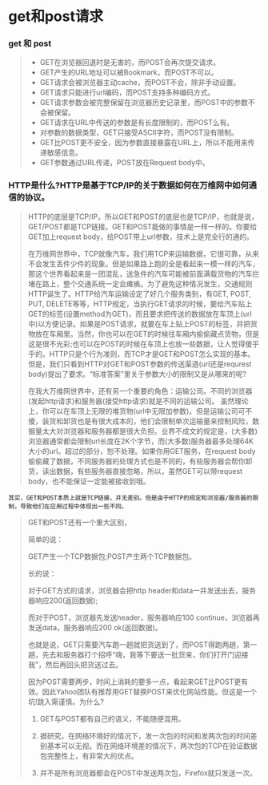 # get和post请求

### get 和 post

> - GET在浏览器回退时是无害的，而POST会再次提交请求。
> - GET产生的URL地址可以被Bookmark，而POST不可以。
> - GET请求会被浏览器主动cache，而POST不会，除非手动设置。
> - GET请求只能进行url编码，而POST支持多种编码方式。
> - GET请求参数会被完整保留在浏览器历史记录里，而POST中的参数不会被保留。
> - GET请求在URL中传送的参数是有长度限制的，而POST么有。
> - 对参数的数据类型，GET只接受ASCII字符，而POST没有限制。
> - GET比POST更不安全，因为参数直接暴露在URL上，所以不能用来传递敏感信息。
> - GET参数通过URL传递，POST放在Request body中。

### HTTP是什么?HTTP是基于TCP/IP的关于数据如何在万维网中如何通信的协议。



> HTTP的底层是TCP/IP。所以GET和POST的底层也是TCP/IP，也就是说，GET/POST都是TCP链接。GET和POST能做的事情是一样一样的。你要给GET加上request body，给POST带上url参数，技术上是完全行的通的。
>
> ​		在万维网世界中，TCP就像汽车，我们用TCP来运输数据，它很可靠，从来不会发生丢件少件的现象。但是如果路上跑的全是看起来一模一样的汽车，那这个世界看起来是一团混乱，送急件的汽车可能被前面满载货物的汽车拦堵在路上，整个交通系统一定会瘫痪。为了避免这种情况发生，交通规则HTTP诞生了。HTTP给汽车运输设定了好几个服务类别，有GET, POST, PUT, DELETE等等，HTTP规定，当执行GET请求的时候，要给汽车贴上GET的标签(设置method为GET)，而且要求把传送的数据放在车顶上(url中)以方便记录。如果是POST请求，就要在车上贴上POST的标签，并把货物放在车厢里。当然，你也可以在GET的时候往车厢内偷偷藏点货物，但是这是很不光彩;也可以在POST的时候在车顶上也放一些数据，让人觉得傻乎乎的。HTTP只是个行为准则，而TCP才是GET和POST怎么实现的基本。但是，我们只看到HTTP对GET和POST参数的传送渠道(url还是requrest body)提出了要求。“标准答案”里关于参数大小的限制又是从哪来的呢?
>
> ​		在我大万维网世界中，还有另一个重要的角色：运输公司。不同的浏览器(发起http请求)和服务器(接受http请求)就是不同的运输公司。 虽然理论上，你可以在车顶上无限的堆货物(url中无限加参数)。但是运输公司可不傻，装货和卸货也是有很大成本的，他们会限制单次运输量来控制风险，数据量太大对浏览器和服务器都是很大负担。业界不成文的规定是，(大多数)浏览器通常都会限制url长度在2K个字节，而(大多数)服务器最多处理64K大小的url。超过的部分，恕不处理。如果你用GET服务，在request body偷偷藏了数据，不同服务器的处理方式也是不同的，有些服务器会帮你卸货，读出数据，有些服务器直接忽略，所以，虽然GET可以带request body，也不能保证一定能被接收到哦。



`其实，GET和POST本质上就是TCP链接，并无差别。但是由于HTTP的规定和浏览器/服务器的限制，导致他们在应用过程中体现出一些不同。`

> GET和POST还有一个重大区别，
>
> 简单的说：
>
> GET产生一个TCP数据包;POST产生两个TCP数据包。
>
> 长的说：
>
> 对于GET方式的请求，浏览器会把http header和data一并发送出去，服务器响应200(返回数据);
>
> 而对于POST，浏览器先发送header，服务器响应100 continue，浏览器再发送data，服务器响应200 ok(返回数据)。
>
> 也就是说，GET只需要汽车跑一趟就把货送到了，而POST得跑两趟，第一趟，先去和服务器打个招呼“嗨，我等下要送一批货来，你们打开门迎接我”，然后再回头把货送过去。
>
> 因为POST需要两步，时间上消耗的要多一点，看起来GET比POST更有效。因此Yahoo团队有推荐用GET替换POST来优化网站性能。但这是一个坑!跳入需谨慎。为什么?
>
> 1. GET与POST都有自己的语义，不能随便混用。
>
> 2. 据研究，在网络环境好的情况下，发一次包的时间和发两次包的时间差别基本可以无视。而在网络环境差的情况下，两次包的TCP在验证数据包完整性上，有非常大的优点。
>
> 3. 并不是所有浏览器都会在POST中发送两次包，Firefox就只发送一次。


